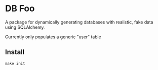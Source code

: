 # DB Foo

A package for dynamically generating databases
with realistic, fake data using SQLAlchemy.

Currently only populates a generic "user" table

## Install

    make init
